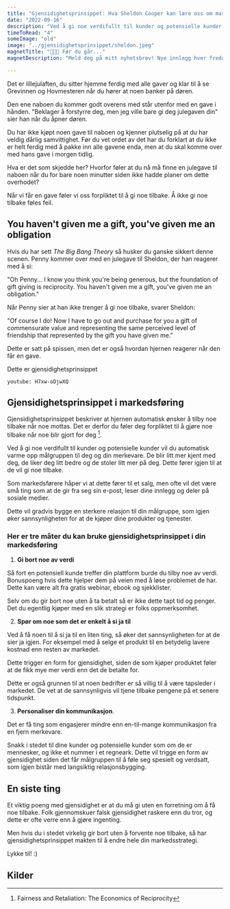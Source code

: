 ```yaml
---
title: "Gjensidighetsprinsippet: Hva Sheldon Cooper kan lære oss om markedsføring"
date: "2022-09-16"
description: "Ved å gi noe verdifullt til kunder og potensielle kunder vil du automatisk varme opp målgruppen til deg og din merkevare. De blir litt mer kjent med deg, de liker deg litt bedre og de stoler litt mer på deg. Dette fører igjen til at de vil gi noe tilbake."
timeToRead: "4"
someImage: "old"
image: "../gjensidighetsprinsippet/sheldon.jpeg"
magnetTitle: "👋👋👋 Før du går..."
magnetDescription: "Meld deg på mitt nyhetsbrev! Nye innlegg hver fredag, rett i din innboks 💌"

---
```


Det er lillejulaften, du sitter hjemme ferdig med alle gaver og klar til å se Grevinnen og Hovmesteren når du hører at noen banker på døren. 

Den ene naboen du kommer godt overens med står utenfor med en gave i hånden. "Beklager å forstyrre deg, men jeg ville bare gi deg julegaven din" sier han når du åpner døren. 

Du har ikke kjøpt noen gave til naboen og kjenner plutselig på at du har veldig dårlig samvittighet. Før du vet ordet av det har du forklart at du ikke er helt ferdig med å pakke inn alle gavene enda, men at du skal komme over med hans gave i morgen tidlig. 

Hva er det som skjedde her? Hvorfor føler at du nå må finne en julegave til naboen når du for bare noen minutter siden ikke hadde planer om dette overhodet?

Når vi får en gave føler vi oss forpliktet til å gi noe tilbake. Å ikke gi noe tilbake føles feil.

## You haven't given me a gift, you've given me an obligation 

Hvis du har sett *The Big Bang Theory* så husker du ganske sikkert denne scenen. Penny kommer over med en julegave til Sheldon, der  han reagerer med å si: 

"Oh Penny... I know you think you're being generous, but the foundation of gift giving is reciprocity. You haven't given me a gift, you've given me an obligation."

Når Penny sier at han ikke trenger å gi noe tilbake, svarer Sheldon:

"Of course I do! Now I have to go out and purchase for you a gift of commensurate value and representing the same perceived level of friendship that represented by the gift you have given me."

Dette er satt på spissen, men det er også hvordan hjernen reagerer når den får en gave.

Dette er gjensidighetsprinsippet

`youtube: H7xw-oDjwXQ`

## Gjensidighetsprinsippet i markedsføring

Gjensidighetsprinsippet beskriver at hjernen automatisk ønsker å tilby noe tilbake når noe mottas. Det er derfor du føler deg forpliktet til å gjøre noe tilbake når noe blir gjort for deg [^1].

Ved å gi noe verdifullt til kunder og potensielle kunder vil du automatisk varme opp målgruppen til deg og din merkevare. De blir litt mer kjent med deg, de liker deg litt bedre og de stoler litt mer på deg. Dette fører igjen til at de vil gi noe tilbake. 

Som markedsførere håper vi at dette fører til et salg, men ofte vil det være små ting som at de gir fra seg sin e-post, leser dine innlegg og deler på sosiale medier. 

Dette vil gradvis bygge en sterkere relasjon til din målgruppe, som igjen øker sannsynligheten for at de kjøper dine produkter og tjenester.

### Her er tre måter du kan bruke gjensidighetsprinsippet i din markedsføring

1. **Gi bort noe av verdi**

Så fort en potensiell kunde treffer din plattform burde du tilby noe av verdi. Bonuspoeng hvis dette hjelper dem på veien med å løse problemet de har. Dette kan være alt fra gratis webinar, ebook og sjekklister. 

Selv om du gir bort noe uten å ta betalt så er ikke dette tapt tid og penger. Det du egentlig kjøper med en slik strategi er folks oppmerksomhet. 

2. **Spør om noe som det er enkelt å si ja til**

Ved å få noen til å si ja til en liten ting, så øker det sannsynligheten for at de sier ja igjen. For eksempel med å selge et produkt til en betydelig lavere kostnad enn resten av markedet. 

Dette trigger en form for gjensidighet, siden de som kjøper produktet føler at de fikk mye mer verdi enn det de betalte for. 

Dette er også grunnen til at noen bedrifter er så villig til å være tapsleder i markedet. De vet at de sannsynligvis vil tjene tilbake pengene på et senere tidspunkt.  

3. **Personaliser din kommunikasjon**. 

Det er få ting som engasjerer mindre enn en-til-mange kommunikasjon fra en fjern merkevare.

Snakk i stedet til dine kunder og potensielle kunder som om de er mennesker, og ikke et nummer i et regneark. Dette vil trigge en form av gjensidighet siden det får målgruppen til å føle seg spesielt og verdsatt, som igjen bistår med langsiktig relasjonsbygging.

## En siste ting

Et viktig poeng med gjensidighet er at du må gi uten en forretning om å få noe tilbake. Folk gjennomskuer falsk gjensidighet raskere enn du tror, og dette er ofte verre enn å gjøre ingenting. 

Men hvis du i stedet virkelig gir bort uten å forvente noe tilbake, så har gjensidighetsprinsippet makten til å endre hele din markedsstrategi. 

Lykke til! :)

## Kilder

[^1]: Fairness and Retaliation: The Economics of Reciprocity



